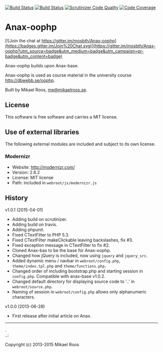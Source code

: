 [![Build Status](https://travis-ci.org/mosbth/Anax-oophp.svg)](https://travis-ci.org/mosbth/Anax-oophp)
[![Build Status](https://scrutinizer-ci.com/g/mosbth/Anax-oophp/badges/build.png?b=master)](https://scrutinizer-ci.com/g/mosbth/Anax-oophp/build-status/master)
[![Scrutinizer Code Quality](https://scrutinizer-ci.com/g/mosbth/Anax-oophp/badges/quality-score.png?b=master)](https://scrutinizer-ci.com/g/mosbth/Anax-oophp/?branch=master)
[![Code Coverage](https://scrutinizer-ci.com/g/mosbth/Anax-oophp/badges/coverage.png?b=master)](https://scrutinizer-ci.com/g/mosbth/Anax-oophp/?branch=master)

Anax-oophp
=========

[![Join the chat at https://gitter.im/mosbth/Anax-oophp](https://badges.gitter.im/Join%20Chat.svg)](https://gitter.im/mosbth/Anax-oophp?utm_source=badge&utm_medium=badge&utm_campaign=pr-badge&utm_content=badge)

Anax-oophp builds upon Anax-base.

Anax-oophp is used as course material in the university course http://dbwebb.se/oophp.

Built by Mikael Roos, me@mikaelroos.se.



License 
------------------

This software is free software and carries a MIT license.



Use of external libraries
-----------------------------------

The following external modules are included and subject to its own license.



### Modernizr
* Website: http://modernizr.com/
* Version: 2.6.2
* License: MIT license 
* Path: included in `webroot/js/modernizr.js`



History
-----------------------------------


v1.0.1 (2015-04-01)

* Adding build on scrutinizer.
* Adding build on travis.
* Adding phpunit.
* Fixed CTextFilter to PHP 5.3.
* Fixed CTextFilter makeClickable leaving backslashes, fix #3.
* Fixed exception message in CTextFilter to fix #2.
* Cloned Anax-bas to be the base for Anax-oophp.
* Changed how jQuery is included, now using `jquery` and `jquery_src`.
* Added dynamic menu / navbar in `webroot/config.php`, `theme/index.tpl.php` and `theme/functions.php`.
* Changed order of including bootstrap.php and starting session in `config.php`. Compatible with anax-base v1.0.2.
* Changed default directory for displaying source code to '..' in `webroot/source.php`.
* Naming of session in `webroot/config.php` allows only alphanumeric characters.


v1.0.0 (2013-06-28)

* First release after initial article on Anax.



------------------
 .  
..:

Copyright (c) 2013-2015 Mikael Roos
